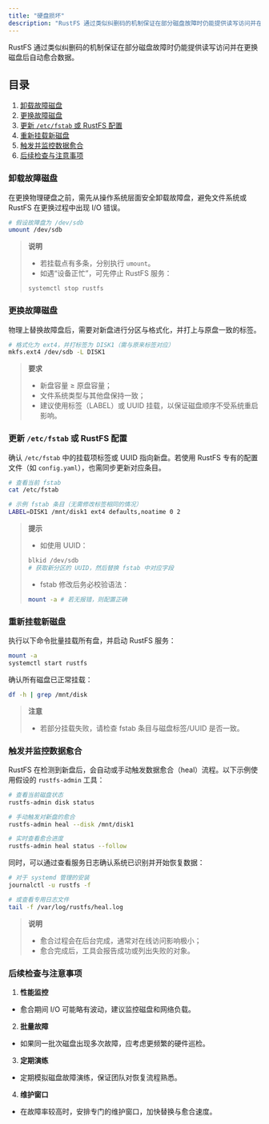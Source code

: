 ```yaml
---
title: "硬盘损坏"
description: "RustFS 通过类似纠删码的机制保证在部分磁盘故障时仍能提供读写访问并在更换磁盘后自动愈合数据。"
---
```


RustFS 通过类似纠删码的机制保证在部分磁盘故障时仍能提供读写访问并在更换磁盘后自动愈合数据。

## 目录

1. [卸载故障磁盘](#卸载故障磁盘)
2. [更换故障磁盘](#更换故障磁盘)
3. [更新 `/etc/fstab` 或 RustFS 配置](#更新-etcfstab-或-rustfs-配置)
4. [重新挂载新磁盘](#重新挂载新磁盘)
5. [触发并监控数据愈合](#触发并监控数据愈合)
6. [后续检查与注意事项](#后续检查与注意事项)

<a id="卸载故障磁盘"></a>

### 卸载故障磁盘

在更换物理硬盘之前，需先从操作系统层面安全卸载故障盘，避免文件系统或 RustFS 在更换过程中出现 I/O 错误。

```bash
# 假设故障盘为 /dev/sdb
umount /dev/sdb
```

> **说明**
>
> * 若挂载点有多条，分别执行 `umount`。
> * 如遇“设备正忙”，可先停止 RustFS 服务：
>
> ```bash
> systemctl stop rustfs
> ```
>

<a id="更换故障磁盘"></a>

### 更换故障磁盘

物理上替换故障盘后，需要对新盘进行分区与格式化，并打上与原盘一致的标签。

```bash
# 格式化为 ext4，并打标签为 DISK1（需与原来标签对应）
mkfs.ext4 /dev/sdb -L DISK1
```

> **要求**
>
> * 新盘容量 ≥ 原盘容量；
> * 文件系统类型与其他盘保持一致；
> * 建议使用标签（LABEL）或 UUID 挂载，以保证磁盘顺序不受系统重启影响。

<a id="更新 `/etc/fstab` 或 RustFS 配置"></a>

### 更新 `/etc/fstab` 或 RustFS 配置

确认 `/etc/fstab` 中的挂载项标签或 UUID 指向新盘。若使用 RustFS 专有的配置文件（如 `config.yaml`），也需同步更新对应条目。

```bash
# 查看当前 fstab
cat /etc/fstab

# 示例 fstab 条目（无需修改标签相同的情况）
LABEL=DISK1 /mnt/disk1 ext4 defaults,noatime 0 2
```

> **提示**
>
> * 如使用 UUID：
>
> ```bash
> blkid /dev/sdb
> # 获取新分区的 UUID，然后替换 fstab 中对应字段
> ```
> * fstab 修改后务必校验语法：
>
> ```bash
> mount -a # 若无报错，则配置正确
> ```
>

<a id="重新挂载新磁盘"></a>

### 重新挂载新磁盘

执行以下命令批量挂载所有盘，并启动 RustFS 服务：

```bash
mount -a
systemctl start rustfs
```

确认所有磁盘已正常挂载：

```bash
df -h | grep /mnt/disk
```

> **注意**
>
> * 若部分挂载失败，请检查 fstab 条目与磁盘标签/UUID 是否一致。

<a id="触发并监控数据愈合"></a>

### 触发并监控数据愈合

RustFS 在检测到新盘后，会自动或手动触发数据愈合（heal）流程。以下示例使用假设的 `rustfs-admin` 工具：

```bash
# 查看当前磁盘状态
rustfs-admin disk status

# 手动触发对新盘的愈合
rustfs-admin heal --disk /mnt/disk1

# 实时查看愈合进度
rustfs-admin heal status --follow
```

同时，可以通过查看服务日志确认系统已识别并开始恢复数据：

```bash
# 对于 systemd 管理的安装
journalctl -u rustfs -f

# 或查看专用日志文件
tail -f /var/log/rustfs/heal.log
```

> **说明**
>
> * 愈合过程会在后台完成，通常对在线访问影响极小；
> * 愈合完成后，工具会报告成功或列出失败的对象。

<a id="后续检查与注意事项"></a>

### 后续检查与注意事项

1. **性能监控**

 * 愈合期间 I/O 可能略有波动，建议监控磁盘和网络负载。
2. **批量故障**

 * 如果同一批次磁盘出现多次故障，应考虑更频繁的硬件巡检。
3. **定期演练**

 * 定期模拟磁盘故障演练，保证团队对恢复流程熟悉。
4. **维护窗口**

 * 在故障率较高时，安排专门的维护窗口，加快替换与愈合速度。

